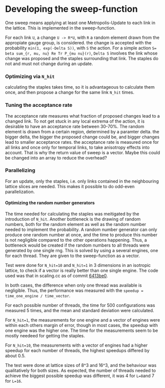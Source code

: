 # Developing the sweep-function

One sweep means applying at least one Metropolis-Update to each link in the lattice. This is implemented in the sweep-function.

For each link `U`, a change `U -> R*U`, with `R` a random element drawn from the appropiate gauge group, is considered. the change is accepted with the probability `min(1, exp(-Delta S))`, with `S` the action.
For a simple action `S= beta sum_{r, mu, nu} Re Tr P_{mu nu}(r)`, `Delta S` involves the link whose change was proposed and the staples surrounding that link. The staples do not and must not change during an update.

### Optimizing via `N_hit`

calculating the staples takes time, so it is advantageous to calculate them once, and then propose a change for the same link `N_hit` times.

### Tuning the acceptance rate

The acceptance rate measures what fraction of proposed changes lead to a changed link. To not get stuck in any local extrema of the action, it is desirable to have an acceptance rate between 30-70\%. The random element is drawn from a certain region, determined by a paramter delta. the bigger delta, the bigger the proposed change could be, and bigger changes lead to smaller acceptance rates. 
the acceptance rate is measured once for all links and once only for temporal links, to take anisotropy effects into account. That is why the return value of sweep is a vector. Maybe this could be changed into an array to reduce the overhead?


### Parallelizing

For an update, only the staples, i.e. only links contained in the neighbouring lattice slices are needed. This makes it possible to do odd-even parallelization.

#### Optimizing the random number generators

The time needed for calculating the staples was meitigated by the introduction of `N_hit`. Another bottleneck is the drawing of random numbers, both for the random element as well as the random number needed to implement the probability. A random number generator can only produce one random number at once, and the time to produce this number is not negligible compared to the other operations happening. Thus, a bottleneck would be created if the random numbers to all threads were generated by one single rng. This is solved by using a several engines, one for each thread. They are given to the sweep-function as a vector.

Test were done for `N_hit=10` and `N_hit=1` in 3 dimensions in an isotropic lattice, to check if a vector is really better than one single engine. The code used was that in scaling.cc as of commit [6413be0](https://github.com/christianegross/su2/tree/6413be034f0d448e238eb88c7ebfb45f18b9c554).

In both cases, the difference when only one thread was available is negligible. Thus, the performance was measured with the `speedup = time_one_engine / time_vector`.

For each possible number of threads, the time for 500 configurations was measured 5 times, and the mean and standard deviation were calculated. 

For `N_hit=1`, the measurements for one engine and a vector of engines were within each others margin of error, though in most cases, the speedup with one engine was the higher one. The time for the measurements seem to be mostly needeed for getting the staples.

For `N_hit=10`, the measurements with a vector of engines had a higher speedup for each number of threads, the highest speedups differed by about 0.5. 

The test were done at lattice sizes of 8^3 and 16^3, and the behaviour was qualitatively for both sizes. As expected, the number of threads needed to achieve the biggest possible speedup was different, it was 4 for `L=8`and 7 for `L=16`.
